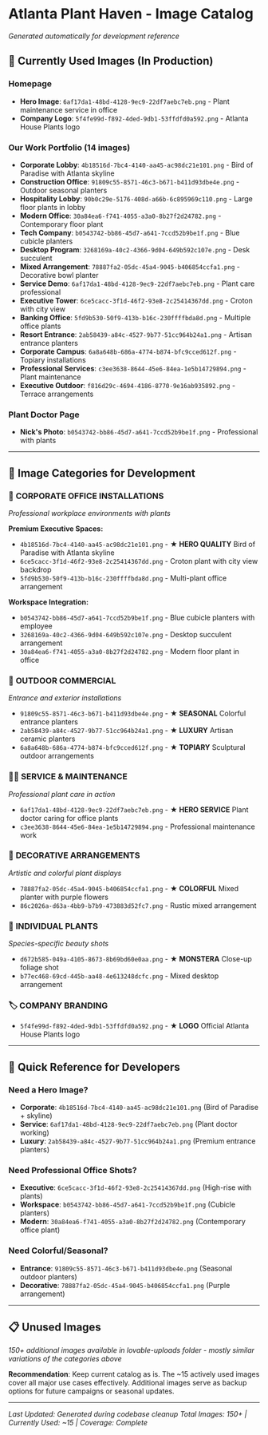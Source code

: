 # Atlanta Plant Haven - Image Catalog

*Generated automatically for development reference*

## 🎯 **Currently Used Images (In Production)**

### **Homepage**
- **Hero Image**: `6af17da1-48bd-4128-9ec9-22df7aebc7eb.png` - Plant maintenance service in office
- **Company Logo**: `5f4fe99d-f892-4ded-9db1-53ffdfd0a592.png` - Atlanta House Plants logo

### **Our Work Portfolio (14 images)**
- **Corporate Lobby**: `4b18516d-7bc4-4140-aa45-ac98dc21e101.png` - Bird of Paradise with Atlanta skyline
- **Construction Office**: `91809c55-8571-46c3-b671-b411d93dbe4e.png` - Outdoor seasonal planters
- **Hospitality Lobby**: `90b0c29e-5176-408d-a66b-6c895969c110.png` - Large floor plants in lobby
- **Modern Office**: `30a84ea6-f741-4055-a3a0-8b27f2d24782.png` - Contemporary floor plant
- **Tech Company**: `b0543742-bb86-45d7-a641-7ccd52b9be1f.png` - Blue cubicle planters
- **Desktop Program**: `3268169a-40c2-4366-9d04-649b592c107e.png` - Desk succulent
- **Mixed Arrangement**: `78887fa2-05dc-45a4-9045-b406854ccfa1.png` - Decorative bowl planter
- **Service Demo**: `6af17da1-48bd-4128-9ec9-22df7aebc7eb.png` - Plant care professional
- **Executive Tower**: `6ce5cacc-3f1d-46f2-93e8-2c25414367dd.png` - Croton with city view
- **Banking Office**: `5fd9b530-50f9-413b-b16c-230ffffbda8d.png` - Multiple office plants
- **Resort Entrance**: `2ab58439-a84c-4527-9b77-51cc964b24a1.png` - Artisan entrance planters
- **Corporate Campus**: `6a8a648b-686a-4774-b874-bfc9cced612f.png` - Topiary installations
- **Professional Services**: `c3ee3638-8644-45e6-84ea-1e5b14729894.png` - Plant maintenance
- **Executive Outdoor**: `f816d29c-4694-4186-8770-9e16ab935892.png` - Terrace arrangements

### **Plant Doctor Page**
- **Nick's Photo**: `b0543742-bb86-45d7-a641-7ccd52b9be1f.png` - Professional with plants

---

## 📂 **Image Categories for Development**

### 🏢 **CORPORATE OFFICE INSTALLATIONS**
*Professional workplace environments with plants*

**Premium Executive Spaces:**
- `4b18516d-7bc4-4140-aa45-ac98dc21e101.png` - **★ HERO QUALITY** Bird of Paradise with Atlanta skyline
- `6ce5cacc-3f1d-46f2-93e8-2c25414367dd.png` - Croton plant with city view backdrop
- `5fd9b530-50f9-413b-b16c-230ffffbda8d.png` - Multi-plant office arrangement

**Workspace Integration:**
- `b0543742-bb86-45d7-a641-7ccd52b9be1f.png` - Blue cubicle planters with employee
- `3268169a-40c2-4366-9d04-649b592c107e.png` - Desktop succulent arrangement
- `30a84ea6-f741-4055-a3a0-8b27f2d24782.png` - Modern floor plant in office

### 🌿 **OUTDOOR COMMERCIAL**
*Entrance and exterior installations*

- `91809c55-8571-46c3-b671-b411d93dbe4e.png` - **★ SEASONAL** Colorful entrance planters
- `2ab58439-a84c-4527-9b77-51cc964b24a1.png` - **★ LUXURY** Artisan ceramic planters
- `6a8a648b-686a-4774-b874-bfc9cced612f.png` - **★ TOPIARY** Sculptural outdoor arrangements

### 👨‍🔧 **SERVICE & MAINTENANCE**
*Professional plant care in action*

- `6af17da1-48bd-4128-9ec9-22df7aebc7eb.png` - **★ HERO SERVICE** Plant doctor caring for office plants
- `c3ee3638-8644-45e6-84ea-1e5b14729894.png` - Professional maintenance work

### 🎨 **DECORATIVE ARRANGEMENTS**
*Artistic and colorful plant displays*

- `78887fa2-05dc-45a4-9045-b406854ccfa1.png` - **★ COLORFUL** Mixed planter with purple flowers
- `86c2026a-d63a-4bb9-b7b9-473883d52fc7.png` - Rustic mixed arrangement

### 🍃 **INDIVIDUAL PLANTS**
*Species-specific beauty shots*

- `d672b585-049a-4105-8673-8b69bd60e0aa.png` - **★ MONSTERA** Close-up foliage shot
- `b77ec468-69cd-445b-aa48-4e613248dcfc.png` - Mixed desktop arrangement

### 🏷️ **COMPANY BRANDING**
- `5f4fe99d-f892-4ded-9db1-53ffdfd0a592.png` - **★ LOGO** Official Atlanta House Plants logo

---

## 🎯 **Quick Reference for Developers**

### **Need a Hero Image?**
- **Corporate**: `4b18516d-7bc4-4140-aa45-ac98dc21e101.png` (Bird of Paradise + skyline)
- **Service**: `6af17da1-48bd-4128-9ec9-22df7aebc7eb.png` (Plant doctor working)
- **Luxury**: `2ab58439-a84c-4527-9b77-51cc964b24a1.png` (Premium entrance planters)

### **Need Professional Office Shots?**
- **Executive**: `6ce5cacc-3f1d-46f2-93e8-2c25414367dd.png` (High-rise with plants)
- **Workspace**: `b0543742-bb86-45d7-a641-7ccd52b9be1f.png` (Cubicle planters)
- **Modern**: `30a84ea6-f741-4055-a3a0-8b27f2d24782.png` (Contemporary office plant)

### **Need Colorful/Seasonal?**
- **Entrance**: `91809c55-8571-46c3-b671-b411d93dbe4e.png` (Seasonal outdoor planters)
- **Decorative**: `78887fa2-05dc-45a4-9045-b406854ccfa1.png` (Purple arrangement)

---

## 📋 **Unused Images**
*150+ additional images available in lovable-uploads folder - mostly similar variations of the categories above*

**Recommendation**: Keep current catalog as is. The ~15 actively used images cover all major use cases effectively. Additional images serve as backup options for future campaigns or seasonal updates.

---

*Last Updated: Generated during codebase cleanup*
*Total Images: 150+ | Currently Used: ~15 | Coverage: Complete*